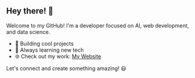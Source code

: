 ## Hey there! 👋  

Welcome to my GitHub! I'm a developer focused on AI, web development, and data science.  

- 🚀 Building cool projects  
- 🌱 Always learning new tech  
- 🌐 Check out my work: [My Website](https://zuberkhan01st.vercel.app/)  

Let's connect and create something amazing! 😃  
